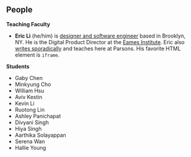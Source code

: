 ## People

**Teaching Faculty**

- **Eric Li** (he/him) is [designer and software engineer](https://eric.young.li/) based in Brooklyn, NY. He is the Digital Product Director at the [Eames Institute](https://eamesinstitute.org/). Eric also [writes sporadically](https://www.moma.org/magazine/articles/677) and teaches here at Parsons. His favorite HTML element is `iframe`.

**Students**

- Gaby Chen
- Minkyung Cho
- William Hsu
- Aviv Kestin
- Kevin Li
- Ruotong Lin
- Ashley Panichapat
- Divyani Singh
- Hiya Singh
- Aarthika Solayappan
- Serena Wan
- Hallie Young
